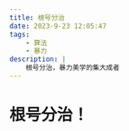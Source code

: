 ```yaml
---
title: 根号分治
date: 2023-9-23 12:05:47
tags: 
    - 算法
    - 暴力
description: |
    根号分治，暴力美学的集大成者
---
```


# 根号分治！

